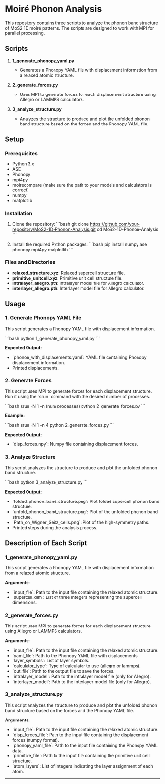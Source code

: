 
# Moiré Phonon Analysis

This repository contains three scripts to analyze the phonon band structure of MoS2 1D moiré patterns. The scripts are designed to work with MPI for parallel processing.

## Scripts

1. **1_generate_phonopy_yaml.py**
   - Generates a Phonopy YAML file with displacement information from a relaxed atomic structure.

2. **2_generate_forces.py**
   - Uses MPI to generate forces for each displacement structure using Allegro or LAMMPS calculators.

3. **3_analyze_structure.py**
   - Analyzes the structure to produce and plot the unfolded phonon band structure based on the forces and the Phonopy YAML file.

## Setup

### Prerequisites

- Python 3.x
- ASE
- Phonopy
- mpi4py
- moirecompare (make sure the path to your models and calculators is correct)
- numpy
- matplotlib

### Installation

1. Clone the repository:
    \`\`\`bash
    git clone https://github.com/your-repository/MoS2-1D-Phonon-Analysis.git
    cd MoS2-1D-Phonon-Analysis
    \`\`\`

2. Install the required Python packages:
    \`\`\`bash
    pip install numpy ase phonopy mpi4py matplotlib
    \`\`\`

### Files and Directories

- **relaxed_structure.xyz**: Relaxed supercell structure file.
- **primitive_unitcell.xyz**: Primitive unit cell structure file.
- **intralayer_allegro.pth**: Intralayer model file for Allegro calculator.
- **interlayer_allegro.pth**: Interlayer model file for Allegro calculator.

## Usage

### 1. Generate Phonopy YAML File

This script generates a Phonopy YAML file with displacement information.

\`\`\`bash
python 1_generate_phonopy_yaml.py
\`\`\`

**Expected Output:**

- \`phonon_with_displacements.yaml\`: YAML file containing Phonopy displacement information.
- Printed displacements.

### 2. Generate Forces

This script uses MPI to generate forces for each displacement structure. Run it using the \`srun\` command with the desired number of processes.

\`\`\`bash
srun -N 1 -n (num processes) python 2_generate_forces.py
\`\`\`

**Example:**

\`\`\`bash
srun -N 1 -n 4 python 2_generate_forces.py
\`\`\`

**Expected Output:**

- \`disp_forces.npy\`: Numpy file containing displacement forces.

### 3. Analyze Structure

This script analyzes the structure to produce and plot the unfolded phonon band structure.

\`\`\`bash
python 3_analyze_structure.py
\`\`\`

**Expected Output:**
- \`folded_phonon_band_structure.png\`: Plot folded supercell phonon band structure.
- \`unfold_phonon_band_structure.png\`: Plot of the unfolded phonon band structure.
- \`Path_on_Wigner_Seitz_cells.png\`: Plot of the high-symmetry paths.
- Printed steps during the analysis process.

## Description of Each Script

### 1_generate_phonopy_yaml.py

This script generates a Phonopy YAML file with displacement information from a relaxed atomic structure.

**Arguments:**
- \`input_file\`: Path to the input file containing the relaxed atomic structure.
- \`supercell_dim\`: List of three integers representing the supercell dimensions.

### 2_generate_forces.py

This script uses MPI to generate forces for each displacement structure using Allegro or LAMMPS calculators.

**Arguments:**
- \`input_file\`: Path to the input file containing the relaxed atomic structure.
- \`yaml_file\`: Path to the Phonopy YAML file with displacements.
- \`layer_symbols\`: List of layer symbols.
- \`calculator_type\`: Type of calculator to use (allegro or lammps).
- \`out_file\`: Path to the output file to save the forces.
- \`intralayer_model\`: Path to the intralayer model file (only for Allegro).
- \`interlayer_model\`: Path to the interlayer model file (only for Allegro).

### 3_analyze_structure.py

This script analyzes the structure to produce and plot the unfolded phonon band structure based on the forces and the Phonopy YAML file.

**Arguments:**
- \`input_file\`: Path to the input file containing the relaxed atomic structure.
- \`disp_forces_file\`: Path to the input file containing the displacement forces (numpy format).
- \`phonopy_yaml_file\`: Path to the input file containing the Phonopy YAML data.
- \`primitive_file\`: Path to the input file containing the primitive unit cell structure.
- \`atom_layers\`: List of integers indicating the layer assignment of each atom.

---